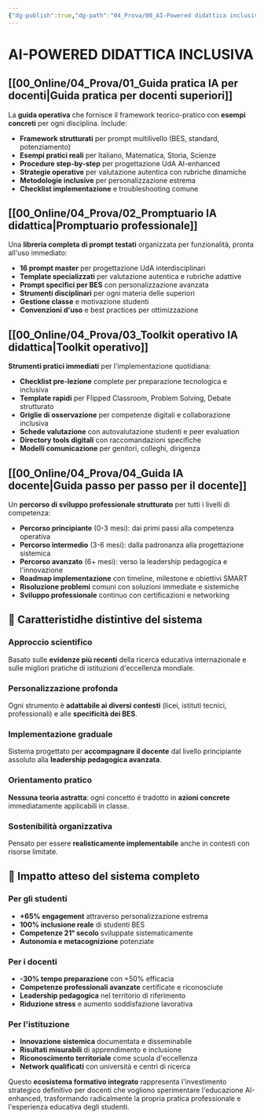 ```yaml
---
{"dg-publish":true,"dg-path":"04_Prova/00_AI-Powered didattica inclusiva.md","permalink":"/04-prova/00-ai-powered-didattica-inclusiva/","created":"2025-09-30"}
---
```


# AI-POWERED DIDATTICA INCLUSIVA


## [[00_Online/04_Prova/01_Guida pratica IA per docenti\|Guida pratica per docenti superiori]]

La **guida operativa** che fornisce il framework teorico-pratico con **esempi concreti** per ogni disciplina. Include:

- **Framework strutturati** per prompt multilivello (BES, standard, potenziamento)
- **Esempi pratici reali** per Italiano, Matematica, Storia, Scienze
- **Procedure step-by-step** per progettazione UdA AI-enhanced
- **Strategie operative** per valutazione autentica con rubriche dinamiche
- **Metodologie inclusive** per personalizzazione estrema
- **Checklist implementazione** e troubleshooting comune


## [[00_Online/04_Prova/02_Promptuario IA didattica\|Promptuario professionale]]

Una **libreria completa di prompt testati** organizzata per funzionalità, pronta all'uso immediato:

- **16 prompt master** per progettazione UdA interdisciplinari
- **Template specializzati** per valutazione autentica e rubriche adattive
- **Prompt specifici per BES** con personalizzazione avanzata
- **Strumenti disciplinari** per ogni materia delle superiori
- **Gestione classe** e motivazione studenti
- **Convenzioni d'uso** e best practices per ottimizzazione


## [[00_Online/04_Prova/03_Toolkit operativo IA didattica\|Toolkit operativo]]

**Strumenti pratici immediati** per l'implementazione quotidiana:

- **Checklist pre-lezione** complete per preparazione tecnologica e inclusiva
- **Template rapidi** per Flipped Classroom, Problem Solving, Debate strutturato
- **Griglie di osservazione** per competenze digitali e collaborazione inclusiva
- **Schede valutazione** con autovalutazione studenti e peer evaluation
- **Directory tools digitali** con raccomandazioni specifiche
- **Modelli comunicazione** per genitori, colleghi, dirigenza


## [[00_Online/04_Prova/04_Guida IA docente\|Guida passo per passo per il docente]]

Un **percorso di sviluppo professionale strutturato** per tutti i livelli di competenza:

- **Percorso principiante** (0-3 mesi): dai primi passi alla competenza operativa
- **Percorso intermedio** (3-6 mesi): dalla padronanza alla progettazione sistemica
- **Percorso avanzato** (6+ mesi): verso la leadership pedagogica e l'innovazione
- **Roadmap implementazione** con timeline, milestone e obiettivi SMART
- **Risoluzione problemi** comuni con soluzioni immediate e sistemiche
- **Sviluppo professionale** continuo con certificazioni e networking


## **🎯 Caratteristidhe distintive del sistema**

### **Approccio scientifico** 
Basato sulle **evidenze più recenti** della ricerca educativa internazionale e sulle migliori pratiche di istituzioni d'eccellenza mondiale.

### **Personalizzazione profonda**
Ogni strumento è **adattabile ai diversi contesti** (licei, istituti tecnici, professionali) e alle **specificità dei BES**.

### **Implementazione graduale**
Sistema progettato per **accompagnare il docente** dal livello principiante assoluto alla **leadership pedagogica avanzata**.

### **Orientamento pratico**
**Nessuna teoria astratta**: ogni concetto è tradotto in **azioni concrete** immediatamente applicabili in classe.

### **Sostenibilità organizzativa**
Pensato per essere **realisticamente implementabile** anche in contesti con risorse limitate.


## **🚀 Impatto atteso del sistema completo**

### **Per gli studenti**
- **+65% engagement** attraverso personalizzazione estrema
- **100% inclusione reale** di studenti BES
- **Competenze 21° secolo** sviluppate sistematicamente
- **Autonomia e metacognizione** potenziate


### **Per i docenti**
- **-30% tempo preparazione** con +50% efficacia
- **Competenze professionali avanzate** certificate e riconosciute
- **Leadership pedagogica** nel territorio di riferimento
- **Riduzione stress** e aumento soddisfazione lavorativa


### **Per l'istituzione**
- **Innovazione sistemica** documentata e disseminabile
- **Risultati misurabili** di apprendimento e inclusione
- **Riconoscimento territoriale** come scuola d'eccellenza
- **Network qualificati** con università e centri di ricerca

Questo **ecosistema formativo integrato** rappresenta l'investimento strategico definitivo per docenti che vogliono sperimentare l'educazione AI-enhanced, trasformando radicalmente la propria pratica professionale e l'esperienza educativa degli studenti.



